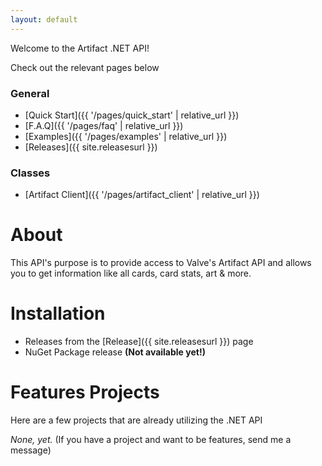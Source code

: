```yaml
---
layout: default
---
```


Welcome to the Artifact .NET API!

Check out the relevant pages below

### General

*   [Quick Start]({{ '/pages/quick_start' | relative_url }})
*   [F.A.Q]({{ '/pages/faq' | relative_url }})
*   [Examples]({{ '/pages/examples' | relative_url }})
*   [Releases]({{ site.releasesurl }})

### Classes

*   [Artifact Client]({{ '/pages/artifact_client' | relative_url }})

# About

This API's purpose is to provide access to Valve's Artifact API and allows you to get information like all cards, card stats, art & more.

# Installation

*   Releases from the [Release]({{ site.releasesurl }}) page
*   NuGet Package release **(Not available yet!)**

# Features Projects

Here are a few projects that are already utilizing the .NET API

_None, yet._ (If you have a project and want to be features, send me a message)
